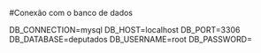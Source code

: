 #Conexão com o banco de dados

DB_CONNECTION=mysql
DB_HOST=localhost
DB_PORT=3306
DB_DATABASE=deputados
DB_USERNAME=root
DB_PASSWORD=
